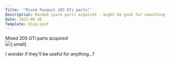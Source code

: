 ```yaml
---
Title: '"Mixed Peugeot 205 GTi parts"'
Description: Random spare parts acquired - might be good for something...? 
Date: 2021-06-26
Template: blog-post
---
```


Mixed 205 GTi parts acquired   
![](%assets_url%/205parts.jpg){.small}   

I wonder if they'll be useful for anything...?



